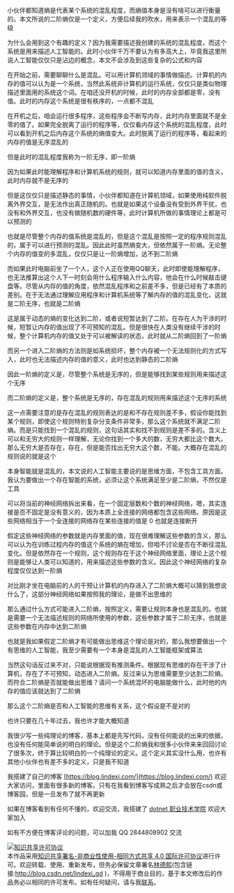 
小伙伴都知道熵是代表某个系统的混乱程度，而熵值本身是没有啥可以进行衡量的。本文所说的二阶熵仅是一个定义，方便后续我的吹水，用来表示一个混乱的等级

<!--more-->


<!-- 发布 -->

为什么会用到这个有趣的定义？因为我需要描述我创建的系统的混乱程度，而这个系统是用来描述人工智能的。此时小伙伴千万不要认为有多高大上，毕竟我这里所说人工智能仅仅只是沾边的概念，本文不会涉及到这些复杂的公式和内容

在开始之前，需要聊聊什么是混乱。可以用计算机领域的事情做描述。计算机的内存的值可以认为是一个系统，当然此系统非计算机的运行系统，仅仅只是类似物理描述里面用的系统这个词。在咱还没开机的时候，此时的内存全部都是零，没有值。此时的内存这个系统是很有秩序的，一点都不混乱

在开机之后，咱会运行很多程序，这些程序会不断写内存，此时内存里面就不是全零的值了。如果完全脱离了运行的程序等，仅仅看内存这个系统的混乱程度，此时可以看到开机之后内存这个系统的熵值变大。此时脱离了运行的程序等，看起来的内存的值是无序混乱的

但是此时的混乱程度我称为一阶无序，即一阶熵

因为如果此时能理解程序和计算机系统的规则，就可以知道内存里面的值的含义，此时内存就不是无序的

但是这仅仅只是描述静态的事情，小伙伴都知道在计算机领域，如果使用纯软件脱离外界交互，是无法作出真正随机的。也就是如果这个设备没有受到外界干扰，也没有和外界交互，也没有做随机数的硬件等，此时计算机所做的事情理论上都是可以预测的

也就是尽管整个内存的值系统是混乱的，但是这个混乱是按照一定的程序规则混乱的，属于可以进行预测的混乱。因此此时虽然熵变大，但依然属于一阶熵。无论整个内存的值变的多混乱，仅仅只是让一阶熵增加，达不到二阶熵

而如果此时电脑前坐了一个人，这个人正在使用QQ聊天，此时即使能理解程序，也无法推算出这个人下一时刻会用什么程序输入什么内容，他会在什么时候敲击键盘等。尽管从内存的值的角度，依然混乱程序和之前差不多，但是已经有了本质的差别。在于无法通过理解应用程序和计算机系统等了解内存的值的混乱变化，这就是二阶无序，也就是二阶熵

这是属于动态的熵的变化达到二阶，或者说短暂达到了二阶。在存在人为干涉的时候，短暂让内存的值出现了不可预知的混乱。但是很快在人类没有继续干涉的时候，整个计算机内存的值又处于可以被解读的状态，此时就从二阶熵回到了一阶熵

而另一个进入二阶熵的方法则是如系统损坏，整个内存被一个无法规则化的方式写入，此时也无法描述内存的值的意义，此时也达到静态的二阶熵

因此一阶熵的定义是，尽管整个系统是无序的，但是能够找到某些规则用来描述这个无序

而二阶熵的定义是，整个系统是无序的，存在混乱的规则用来描述这个无序的系统

这一点需要注意的是存在混乱的规则表达的是和不存在规则差不多，假设你能找到某个规则，即使这个规则特别复杂分支条件非常多，那么这个系统就不满足二阶熵。而是只能找到一个混乱的规则，这句话其实和找不到规则是差不多的。含义上可以和无穷大的规则一样理解，无论你找到一个多大的数，无穷大都比这个数大。那么无穷大是否存在，存在，但是能否找出无穷大这个数，不能。大概存在混乱的规则说的就是这个

本身智能就是混乱的，本文说的人工智能主要说的是思维方面，不包含工具方面。我认为要做出一个存在智能的系统，必须让这个系统满足至少是二阶熵，不然仅是工具

可以将当前的神经网络拆出来看，在一个固定层数和个数的神经网络，嗯，其实连接是否不固定是没有意义的，因为本质上全连接的网络都包含这些网络。原因是这些网络相当于一个全连接的网络存在某些连接的值是 0 也就是连接断开

假定这些神经网络的参数就是内存里面的值，现在很难理解这些参数的含义，那么可以认为在训练过程内存的值这个系统的熵在增加，但咱不讨论是否在不断往混乱变化。但是依然存在一个规则，这个规则存在于这个神经网络里面，理论上这个规则是能够让人类可以知道的，用来描述这些参数的含义。因此这个神经网络的复杂程度仅仅达到一阶熵

对比刚才坐在电脑前的人的干预让计算机的内存进入了二阶熵大概可以猜到我想说什么了，这部分神经网络如果按照我的理论，是做不出思维的

那么通过什么方式可能进入二阶熵，按照定义，需要让规则本身也是混乱的。也就是需要一个无法描述规则的网络所使用的参数，这些参数才属于二阶无序，也就是这些参数在内存中达到二阶熵

也就是我如果假定二阶熵才有可能做出思维这个理论是对的，那么我想要做出一个有思维的人工智能，我至少需要有一个本身是混乱的人工智能框架或算法

当然这句话反过来不对，只能说根据现有推测条件。根据现有思维的存在干涉了计算机，存在了不可预知，动态进入二阶熵。反过来认为思维需要至少达到二阶熵。而符合二阶熵是否就能做出思维？请问一个系统混坏的电脑能做什么，此时他的内存的值应该就达到了二阶熵

那么这个二阶熵是否和人工智能的思维有关系，这个假设是不是对的

也许只要在几十年过去，我也许才能大概知道

我很少写一些纯理论的博客，基本上都是先写代码，没有任何能说的出来的依据，也没有任何能简单说的明白的理论。但是这个二阶熵我和很多小伙伴来来回回讨论了很多次，终于算比较明白的一个纯理论的定义。这个定义其实没什么用，也许有其他小伙伴也有差不多的定义，只是我不知道



我搭建了自己的博客 [https://blog.lindexi.com/](https://blog.lindexi.com/) 欢迎大家访问，里面有很多新的博客。只有在我看到博客写成熟之后才会放在csdn或博客园，但是一旦发布了就不再更新

如果在博客看到有任何不懂的，欢迎交流，我搭建了 [dotnet 职业技术学院](https://t.me/dotnet_campus) 欢迎大家加入

如有不方便在博客评论的问题，可以加我 QQ 2844808902 交流

<a rel="license" href="http://creativecommons.org/licenses/by-nc-sa/4.0/"><img alt="知识共享许可协议" style="border-width:0" src="https://licensebuttons.net/l/by-nc-sa/4.0/88x31.png" /></a><br />本作品采用<a rel="license" href="http://creativecommons.org/licenses/by-nc-sa/4.0/">知识共享署名-非商业性使用-相同方式共享 4.0 国际许可协议</a>进行许可。欢迎转载、使用、重新发布，但务必保留文章署名[林德熙](http://blog.csdn.net/lindexi_gd)(包含链接:http://blog.csdn.net/lindexi_gd )，不得用于商业目的，基于本文修改后的作品务必以相同的许可发布。如有任何疑问，请与我[联系](mailto:lindexi_gd@163.com)。